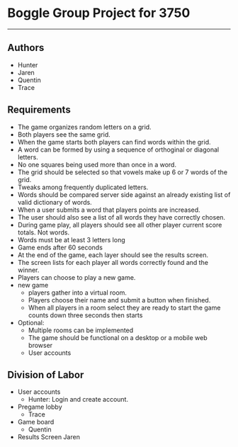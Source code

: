 # Boggle Group Project for 3750
-----
## Authors
  - Hunter
  - Jaren
  - Quentin
  - Trace
## Requirements
- The game organizes random letters on a grid.
- Both players see the same grid.
- When the game starts both players can find words within the grid.
- A word can be formed by using a sequence of orthoginal or diagonal letters. 
- No one squares being used more than once in a word.
- The grid should be selected so that vowels make up 6 or 7 words of the grid.
- Tweaks among frequently duplicated letters.
- Words should be compared server side against an already existing list of valid dictionary of words.
- When a user submits a word that players points are increased. 
- The user should also see a list of all words they have correctly chosen. 
- During game play, all players should see all other player current score totals. Not words.
- Words must be at least 3 letters long
- Game ends after 60 seconds
- At the end of the game, each layer should see the results screen.
- The screen lists for each player all words correctly found and the winner. 
- Players can choose to play a new game.
- new game
  - players gather into a virtual room.
  - Players choose their name and submit a button when finished.
  - When all players in a room select they are ready to start the game counts down three seconds then starts
- Optional:
  - Multiple rooms can be implemented
  - The game should be functional on a desktop or a mobile web browser
  - User accounts
## Division of Labor
- User accounts
  - Hunter: Login and create account.
- Pregame lobby
  - Trace
- Game board
  - Quentin
- Results Screen
  Jaren
